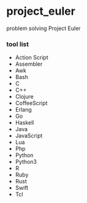 # project_euler

problem solving Project Euler

### tool list

- Action Script
- Assembler
- Awk
- Bash
- C
- C++
- Clojure
- CoffeeScript
- Erlang
- Go
- Haskell
- Java
- JavaScript
- Lua
- Php
- Python
- Python3
- R
- Ruby
- Rust
- Swift
- Tcl
